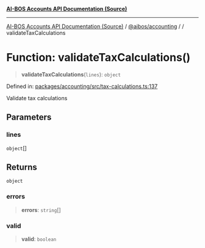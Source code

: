 [**AI-BOS Accounts API Documentation (Source)**](../../../README.md)

***

[AI-BOS Accounts API Documentation (Source)](../../../README.md) / [@aibos/accounting](../README.md) / [](../README.md) / validateTaxCalculations

# Function: validateTaxCalculations()

> **validateTaxCalculations**(`lines`): `object`

Defined in: [packages/accounting/src/tax-calculations.ts:137](https://github.com/pohlai88/accounts/blob/48103fb36d28b2b9bfb33472b6de2f719773cde9/packages/accounting/src/tax-calculations.ts#L137)

Validate tax calculations

## Parameters

### lines

`object`[]

## Returns

`object`

### errors

> **errors**: `string`[]

### valid

> **valid**: `boolean`
